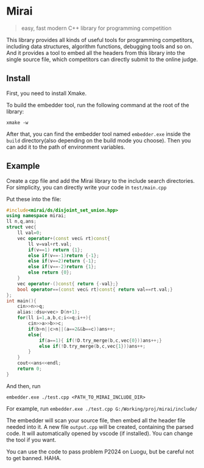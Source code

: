 # Mirai

> easy, fast modern C++ library for programming competition

This library provides all kinds of useful tools for programming competitors, including data structures, algorithm functions, debugging tools and so on. And it provides a tool to embed all the headers from this library into the single source file, which competitors can directly submit to the online judge.

## Install

First, you need to install Xmake.

To build the embedder tool, run the following command at the root of the library:

```
xmake -w
```

After that, you can find the embedder tool named `embedder.exe` inside the `build` directory(also depending on the build mode you choose). Then you can add it to the path of environment variables.

## Example

Create a cpp file and add the Mirai library to the include search directories. For simplicity, you can directly write your code in `test/main.cpp`

Put these into the file:

```cpp
#include<mirai/ds/disjoint_set_union.hpp>
using namespace mirai;
ll n,q,ans;
struct vec{
	ll val=0;
	vec operator+(const vec& rt)const{
		ll v=val+rt.val;
		if(v==1) return {1};
		else if(v==-1)return {-1};
		else if(v==2)return {-1};
		else if(v==-2)return {1};
		else return {0};
	}
	vec operator-()const{ return {-val};}
	bool operator==(const vec& rt)const{ return val==rt.val;}
};
int main(){
	cin>>n>>q;
	alias::dsu<vec> D(n+1);
	for(ll i=1,a,b,c;i<=q;i++){
		cin>>a>>b>>c;
		if(b>n||c>n||(a==2&&b==c))ans++;
		else{
			if(a==1){ if(!D.try_merge(b,c,vec{0}))ans++;}
			else if(!D.try_merge(b,c,vec{1}))ans++;
		}
	}
	cout<<ans<<endl;
	return 0;
}
```

And then, run

```
embedder.exe ./test.cpp <PATH_TO_MIRAI_INCLUDE_DIR>
```

For example, run `embedder.exe ./test.cpp G:/Working/proj/mirai/include/`

The embedder will scan your source file, then embed all the header file needed into it. A new file `output.cpp` will be created, containing the parsed code. It will automatically opened by vscode (if installed). You can change the tool if you want.

You can use the code to pass problem P2024 on Luogu, but be careful not to get banned. HAHA.